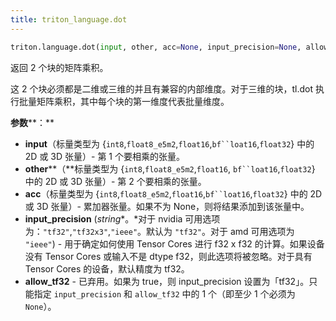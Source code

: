 ```yaml
---
title: triton_language.dot
---
```


```python
triton.language.dot(input, other, acc=None, input_precision=None, allow_tf32=None, max_num_imprecise_acc=None, out_dtype=triton.language.float32)
```


返回 2 个块的矩阵乘积。


这 2 个块必须都是二维或三维的并且有兼容的内部维度。对于三维的块，tl.dot 执行批量矩阵乘积，其中每个块的第一维度代表批量维度。


**参数****：**

* **input**（标量类型为 {`int8`,`float8_e5m2`,`float16`,`bf``loat16`,`float32`} 中的 2D 或 3D 张量）- 第 1 个要相乘的张量。
* **other****（**标量类型为 {`int8`,`float8_e5m2`,`float16`, `bf``loat16`,`float32`} 中的 2D 或 3D 张量）- 第 2 个要相乘的张量。
* **acc**（标量类型为 {`int8`,`float8_e5m2`,`float16`,`bf``loat16`,`float32`} 中的 2D 或 3D 张量）- 累加器张量。如果不为 None，则将结果添加到该张量中。
* **input_precision** (*string**。*对于 nvidia 可用选项为：`"tf32"`,`"tf32x3"`,`"ieee"`。默认为 `"tf32"`。对于 amd 可用选项为 `"ieee"`) - 用于确定如何使用 Tensor Cores 进行 f32 x f32 的计算。如果设备没有 Tensor Cores 或输入不是 dtype f32，则此选项将被忽略。对于具有 Tensor Cores 的设备，默认精度为 tf32。
* **allow_tf32** - 已弃用。如果为 true，则 input_precision 设置为「tf32」。只能指定 `input_precision` 和 `allow_tf32` 中的 1 个（即至少 1 个必须为 `None`）。

